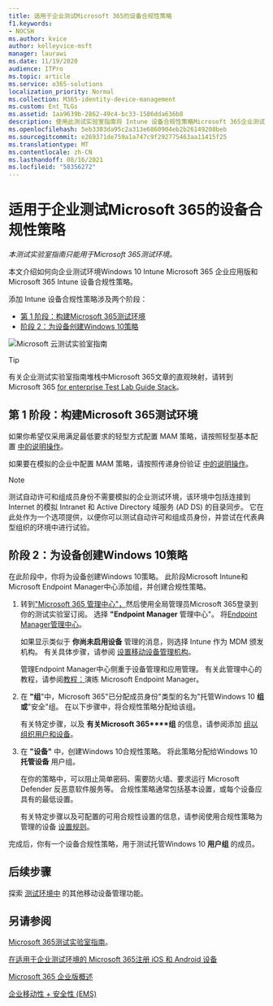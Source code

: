 ```yaml
---
title: 适用于企业测试Microsoft 365的设备合规性策略
f1.keywords:
- NOCSH
ms.author: kvice
author: kelleyvice-msft
manager: laurawi
ms.date: 11/19/2020
audience: ITPro
ms.topic: article
ms.service: o365-solutions
localization_priority: Normal
ms.collection: M365-identity-device-management
ms.custom: Ent_TLGs
ms.assetid: 1aa9639b-2862-49c4-bc33-1586dda636b8
description: 使用此测试实验室指南将 Intune 设备合规性策略Microsoft 365企业测试环境。
ms.openlocfilehash: 5eb3303da95c2a313e6860904eb2b26149208beb
ms.sourcegitcommit: e269371de759a1a747c9f292775463aa11415f25
ms.translationtype: MT
ms.contentlocale: zh-CN
ms.lasthandoff: 08/16/2021
ms.locfileid: "58356272"
---
```

# <a name="device-compliance-policies-for-your-microsoft-365-for-enterprise-test-environment"></a>适用于企业测试Microsoft 365的设备合规性策略

*本测试实验室指南只能用于Microsoft 365测试环境。*

本文介绍如何向企业测试环境Windows 10 Intune Microsoft 365 企业应用版和Microsoft 365 Intune 设备合规性策略。

添加 Intune 设备合规性策略涉及两个阶段：
- [第 1 阶段：构建Microsoft 365测试环境](#phase-1-build-out-your-microsoft-365-for-enterprise-test-environment)
- [阶段 2：为设备创建Windows 10策略](#phase-2-create-a-device-compliance-policy-for-windows-10-devices)

![Microsoft 云测试实验室指南](../media/m365-enterprise-test-lab-guides/cloud-tlg-icon.png)

> [!TIP]
> 有关企业测试实验室指南堆栈中Microsoft 365文章的直观映射，请转到 Microsoft 365 [for enterprise Test Lab Guide Stack](../downloads/Microsoft365EnterpriseTLGStack.pdf)。

## <a name="phase-1-build-out-your-microsoft-365-for-enterprise-test-environment"></a>第 1 阶段：构建Microsoft 365测试环境

如果你希望仅采用满足最低要求的轻型方式配置 MAM 策略，请按照轻型基本配置 [中的说明操作](lightweight-base-configuration-microsoft-365-enterprise.md)。
  
如果要在模拟的企业中配置 MAM 策略，请按照传递身份验证 [中的说明操作](pass-through-auth-m365-ent-test-environment.md)。
  
> [!NOTE]
> 测试自动许可和组成员身份不需要模拟的企业测试环境，该环境中包括连接到 Internet 的模拟 Intranet 和 Active Directory 域服务 (AD DS) 的目录同步。 它在此处作为一个选项提供，以便你可以测试自动许可和组成员身份，并尝试在代表典型组织的环境中进行试验。
>  

## <a name="phase-2-create-a-device-compliance-policy-for-windows-10-devices"></a>阶段 2：为设备创建Windows 10策略

在此阶段中，你将为设备创建Windows 10策略。 此阶段Microsoft Intune和Microsoft Endpoint Manager中心添加组，[](https://go.microsoft.com/fwlink/?linkid=2109431)并创建合规性策略。

1. 转到["Microsoft 365 管理中心"，](https://admin.microsoft.com)然后使用全局管理员Microsoft 365登录到你的测试实验室订阅。 选择 **"Endpoint Manager** 管理中心"。 将[Endpoint Manager管理中心](https://go.microsoft.com/fwlink/?linkid=2109431)。

    如果显示类似于 **你尚未启用设备** 管理的消息，则选择 Intune 作为 MDM 颁发机构。 有关具体步骤，请参阅 [设置移动设备管理机构](/mem/intune/fundamentals/mdm-authority-set)。

    管理Endpoint Manager中心侧重于设备管理和应用管理。 有关此管理中心的教程，请参阅[教程：](/mem/intune/fundamentals/tutorial-walkthrough-endpoint-manager)演练 Microsoft Endpoint Manager。

2. 在 **"组**"中，Microsoft 365"已分配成员身份"类型的名为"托管Windows 10 **组或**"安全"组。   在以下步骤中，将合规性策略分配给该组。 

    有关特定步骤，以及 **有关Microsoft 365****组** 的信息，请参阅添加 [组以组织用户和设备](/mem/intune/fundamentals/groups-add)。

3. 在 **"设备"** 中，创建Windows 10合规性策略。 将此策略分配给Windows 10 **托管设备** 用户组。

    在你的策略中，可以阻止简单密码、需要防火墙、要求运行 Microsoft Defender 反恶意软件服务等。 合规性策略通常包括基本设置，或每个设备应具有的最低设置。

    有关特定步骤以及可配置的可用合规性设置的信息，请参阅使用合规性策略为管理的设备 [设置规则](/mem/intune/protect/device-compliance-get-started)。

完成后，你有一个设备合规性策略，用于测试托管Windows 10 **用户组** 的成员。
  
## <a name="next-step"></a>后续步骤

探索 [测试环境中](m365-enterprise-test-lab-guides.md#mobile-device-management) 的其他移动设备管理功能。

## <a name="see-also"></a>另请参阅

[Microsoft 365测试实验室指南](m365-enterprise-test-lab-guides.md)。
  
[在适用于企业测试环境的 Microsoft 365注册 iOS 和 Android 设备](enroll-ios-and-android-devices-in-your-microsoft-enterprise-365-dev-test-environ.md)
  
[Microsoft 365 企业版概述](microsoft-365-overview.md)

[企业移动性 + 安全性 (EMS)](https://www.microsoft.com/cloud-platform/enterprise-mobility-security)
